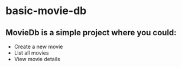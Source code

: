 # basic-movie-db

<h2>MovieDb is a simple project where you could: </h2>
<ul>
	<li>Create a new movie</li>
	<li>List all movies</li>
	<li>View movie details</li>
</ul>